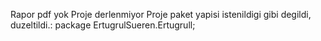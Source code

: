 Rapor pdf yok
Proje derlenmiyor
Proje paket yapisi istenildigi gibi degildi, duzeltildi.: package ErtugrulSueren.Ertugrull;